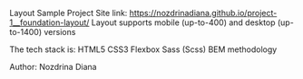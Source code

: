 Layout Sample Project
Site link: https://nozdrinadiana.github.io/project-1__foundation-layout/
Layout supports mobile (up-to-400) and desktop (up-to-1400) versions

The tech stack is:
HTML5
CSS3
Flexbox
Sass (Scss)
BEM methodology

Author: Nozdrina Diana
